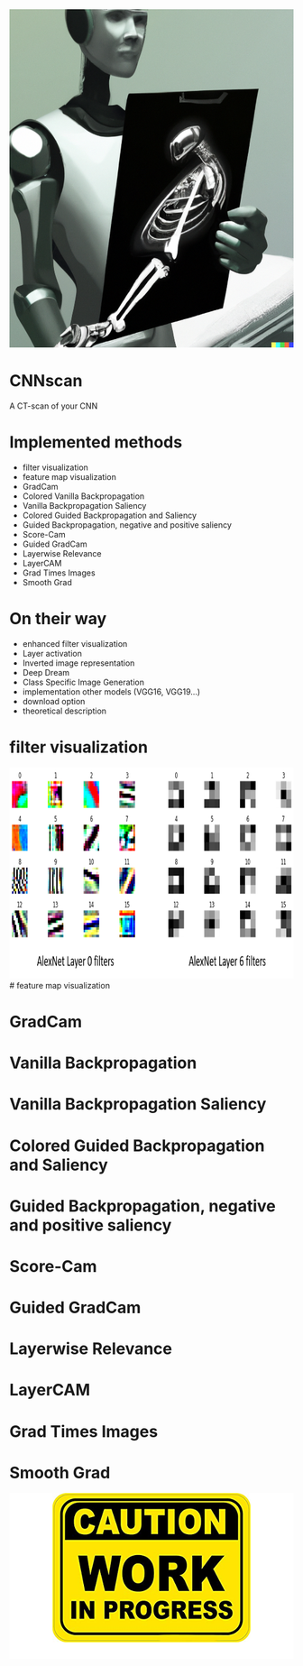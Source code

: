 
<img src="https://github.com/SalvatoreRa/CNNscan/blob/main/img/cnn_scan.png?raw=true" width="600" height="600"/>


# CNNscan
A CT-scan of your CNN

# Implemented methods
* filter visualization
* feature map visualization
* GradCam
* Colored Vanilla Backpropagation
* Vanilla Backpropagation Saliency
* Colored Guided Backpropagation and Saliency
* Guided Backpropagation, negative and positive saliency
* Score-Cam
* Guided GradCam
* Layerwise Relevance
* LayerCAM
* Grad Times Images
* Smooth Grad

# On their way 
* enhanced filter visualization
* Layer activation
* Inverted image representation
* Deep Dream
* Class Specific Image Generation
* implementation other models (VGG16, VGG19...)
* download option
* theoretical description

# filter visualization
<img src="https://github.com/SalvatoreRa/CNNscan/blob/main/img/alexa_filters.png?raw=true" width="858" height="375"/>
# feature map visualization

# GradCam

# Vanilla Backpropagation

# Vanilla Backpropagation Saliency

# Colored Guided Backpropagation and Saliency

# Guided Backpropagation, negative and positive saliency

# Score-Cam

# Guided GradCam

# Layerwise Relevance

# LayerCAM

# Grad Times Images

# Smooth Grad




![work in progress](https://github.com/SalvatoreRa/CNNscan/blob/main/img/work_in_progress.png?raw=true)
